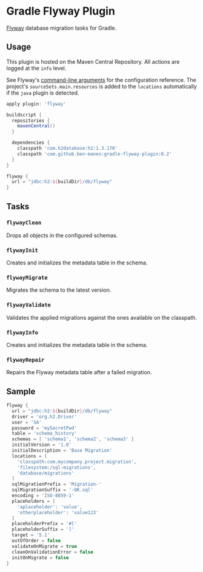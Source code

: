 # Gradle Flyway Plugin
[Flyway](http://flywaydb.org) database migration tasks for Gradle.

## Usage

This plugin is hosted on the Maven Central Repository. All actions are logged at the `info` level.

See Flyway's [command-line arguments](http://flywaydb.org/documentation/commandline) for the
configuration reference. The project's `sourceSets.main.resources` is added to the `locations`
automatically if the `java` plugin is detected. 

```groovy
apply plugin: 'flyway'

buildscript {
  repositories {
    mavenCentral()
  }

  dependencies {
    classpath 'com.h2database:h2:1.3.170'
    classpath 'com.github.ben-manes:gradle-flyway-plugin:0.2'
  }
}

flyway {
  url = "jdbc:h2:${buildDir}/db/flyway"
}
```

## Tasks

### `flywayClean`
Drops all objects in the configured schemas.

### `flywayInit`
Creates and initializes the metadata table in the schema.

### `flywayMigrate`
Migrates the schema to the latest version.

### `flywayValidate`
Validates the applied migrations against the ones available on the classpath.

### `flywayInfo`
Creates and initializes the metadata table in the schema.

### `flywayRepair`
Repairs the Flyway metadata table after a failed migration.

## Sample

```groovy
flyway {
  url = "jdbc:h2:${buildDir}/db/flyway"    
  driver = 'org.h2.Driver'
  user = 'SA'
  password = 'mySecretPwd'
  table = 'schema_history'
  schemas = [ 'schema1', 'schema2', 'schema3' ]
  initialVersion = '1.0'
  initialDescription = 'Base Migration'
  locations = [
    'classpath:com.mycompany.project.migration',
    'filesystem:/sql-migrations',
    'database/migrations'
  ]
  sqlMigrationPrefix = 'Migration-'
  sqlMigrationSuffix = '-OK.sql'
  encoding = 'ISO-8859-1'
  placeholders = [ 
    'aplaceholder': 'value',
    'otherplaceholder': 'value123'
  ]
  placeholderPrefix = '#['
  placeholderSuffix = ']'
  target = '5.1'
  outOfOrder = false
  validateOnMigrate = true
  cleanOnValidationError = false
  initOnMigrate = false
}
```

